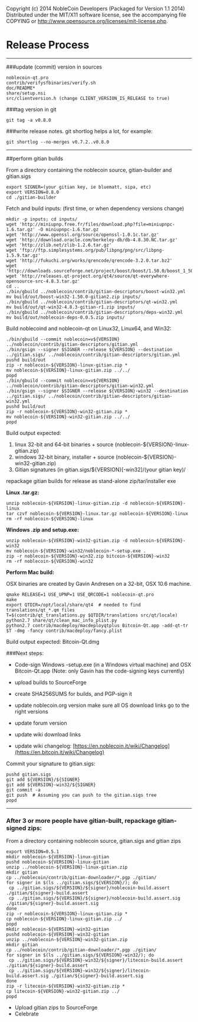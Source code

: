 Copyright (c) 2014 NobleCoin Developers (Packaged for Version 1.1 2014)
Distributed under the MIT/X11 software license, see the accompanying file COPYING or http://www.opensource.org/licenses/mit-license.php.

Release Process
====================

* * *

###update (commit) version in sources


	noblecoin-qt.pro
	contrib/verifysfbinaries/verify.sh
	doc/README*
	share/setup.nsi
	src/clientversion.h (change CLIENT_VERSION_IS_RELEASE to true)

###tag version in git

	git tag -a v0.8.0

###write release notes. git shortlog helps a lot, for example:

	git shortlog --no-merges v0.7.2..v0.8.0

* * *

##perform gitian builds

 From a directory containing the noblecoin source, gitian-builder and gitian.sigs
  
	export SIGNER=(your gitian key, ie bluematt, sipa, etc)
	export VERSION=0.8.0
	cd ./gitian-builder

 Fetch and build inputs: (first time, or when dependency versions change)

	mkdir -p inputs; cd inputs/
	wget 'http://miniupnp.free.fr/files/download.php?file=miniupnpc-1.6.tar.gz' -O miniupnpc-1.6.tar.gz
	wget 'http://www.openssl.org/source/openssl-1.0.1c.tar.gz'
	wget 'http://download.oracle.com/berkeley-db/db-4.8.30.NC.tar.gz'
	wget 'http://zlib.net/zlib-1.2.6.tar.gz'
	wget 'ftp://ftp.simplesystems.org/pub/libpng/png/src/libpng-1.5.9.tar.gz'
	wget 'http://fukuchi.org/works/qrencode/qrencode-3.2.0.tar.bz2'
	wget 'http://downloads.sourceforge.net/project/boost/boost/1.50.0/boost_1_50_0.tar.bz2'
	wget 'http://releases.qt-project.org/qt4/source/qt-everywhere-opensource-src-4.8.3.tar.gz'
	cd ..
	./bin/gbuild ../noblecoin/contrib/gitian-descriptors/boost-win32.yml
	mv build/out/boost-win32-1.50.0-gitian2.zip inputs/
	./bin/gbuild ../noblecoin/contrib/gitian-descriptors/qt-win32.yml
	mv build/out/qt-win32-4.8.3-gitian-r1.zip inputs/
	./bin/gbuild ../noblecoin/contrib/gitian-descriptors/deps-win32.yml
	mv build/out/noblecoin-deps-0.0.5.zip inputs/

 Build noblecoind and noblecoin-qt on Linux32, Linux64, and Win32:
  
	./bin/gbuild --commit noblecoin=v${VERSION} ../noblecoin/contrib/gitian-descriptors/gitian.yml
	./bin/gsign --signer $SIGNER --release ${VERSION} --destination ../gitian.sigs/ ../noblecoin/contrib/gitian-descriptors/gitian.yml
	pushd build/out
	zip -r noblecoin-${VERSION}-linux-gitian.zip *
	mv noblecoin-${VERSION}-linux-gitian.zip ../../
	popd
	./bin/gbuild --commit noblecoin=v${VERSION} ../noblecoin/contrib/gitian-descriptors/gitian-win32.yml
	./bin/gsign --signer $SIGNER --release ${VERSION}-win32 --destination ../gitian.sigs/ ../noblecoin/contrib/gitian-descriptors/gitian-win32.yml
	pushd build/out
	zip -r noblecoin-${VERSION}-win32-gitian.zip *
	mv noblecoin-${VERSION}-win32-gitian.zip ../../
	popd

  Build output expected:

  1. linux 32-bit and 64-bit binaries + source (noblecoin-${VERSION}-linux-gitian.zip)
  2. windows 32-bit binary, installer + source (noblecoin-${VERSION}-win32-gitian.zip)
  3. Gitian signatures (in gitian.sigs/${VERSION}[-win32]/(your gitian key)/

repackage gitian builds for release as stand-alone zip/tar/installer exe

**Linux .tar.gz:**

	unzip noblecoin-${VERSION}-linux-gitian.zip -d noblecoin-${VERSION}-linux
	tar czvf noblecoin-${VERSION}-linux.tar.gz noblecoin-${VERSION}-linux
	rm -rf noblecoin-${VERSION}-linux

**Windows .zip and setup.exe:**

	unzip noblecoin-${VERSION}-win32-gitian.zip -d noblecoin-${VERSION}-win32
	mv noblecoin-${VERSION}-win32/noblecoin-*-setup.exe .
	zip -r noblecoin-${VERSION}-win32.zip bitcoin-${VERSION}-win32
	rm -rf noblecoin-${VERSION}-win32

**Perform Mac build:**

  OSX binaries are created by Gavin Andresen on a 32-bit, OSX 10.6 machine.

	qmake RELEASE=1 USE_UPNP=1 USE_QRCODE=1 noblecoin-qt.pro
	make
	export QTDIR=/opt/local/share/qt4  # needed to find translations/qt_*.qm files
	T=$(contrib/qt_translations.py $QTDIR/translations src/qt/locale)
	python2.7 share/qt/clean_mac_info_plist.py
	python2.7 contrib/macdeploy/macdeployqtplus Bitcoin-Qt.app -add-qt-tr $T -dmg -fancy contrib/macdeploy/fancy.plist

 Build output expected: Bitcoin-Qt.dmg

###Next steps:

* Code-sign Windows -setup.exe (in a Windows virtual machine) and
  OSX Bitcoin-Qt.app (Note: only Gavin has the code-signing keys currently)

* upload builds to SourceForge

* create SHA256SUMS for builds, and PGP-sign it

* update noblecoin.org version
  make sure all OS download links go to the right versions

* update forum version

* update wiki download links

* update wiki changelog: [https://en.noblecoin.it/wiki/Changelog](https://en.bitcoin.it/wiki/Changelog)

Commit your signature to gitian.sigs:

	pushd gitian.sigs
	git add ${VERSION}/${SIGNER}
	git add ${VERSION}-win32/${SIGNER}
	git commit -a
	git push  # Assuming you can push to the gitian.sigs tree
	popd

-------------------------------------------------------------------------

### After 3 or more people have gitian-built, repackage gitian-signed zips:

From a directory containing noblecoin source, gitian.sigs and gitian zips

	export VERSION=0.5.1
	mkdir noblecoin-${VERSION}-linux-gitian
	pushd noblecoin-${VERSION}-linux-gitian
	unzip ../noblecoin-${VERSION}-linux-gitian.zip
	mkdir gitian
	cp ../noblecoin/contrib/gitian-downloader/*.pgp ./gitian/
	for signer in $(ls ../gitian.sigs/${VERSION}/); do
	 cp ../gitian.sigs/${VERSION}/${signer}/noblecoin-build.assert ./gitian/${signer}-build.assert
	 cp ../gitian.sigs/${VERSION}/${signer}/noblecoin-build.assert.sig ./gitian/${signer}-build.assert.sig
	done
	zip -r noblecoin-${VERSION}-linux-gitian.zip *
	cp noblecoin-${VERSION}-linux-gitian.zip ../
	popd
	mkdir noblecoin-${VERSION}-win32-gitian
	pushd noblecoin-${VERSION}-win32-gitian
	unzip ../noblecoin-${VERSION}-win32-gitian.zip
	mkdir gitian
	cp ../noblecoin/contrib/gitian-downloader/*.pgp ./gitian/
	for signer in $(ls ../gitian.sigs/${VERSION}-win32/); do
	 cp ../gitian.sigs/${VERSION}-win32/${signer}/litecoin-build.assert ./gitian/${signer}-build.assert
	 cp ../gitian.sigs/${VERSION}-win32/${signer}/litecoin-build.assert.sig ./gitian/${signer}-build.assert.sig
	done
	zip -r litecoin-${VERSION}-win32-gitian.zip *
	cp litecoin-${VERSION}-win32-gitian.zip ../
	popd

- Upload gitian zips to SourceForge
- Celebrate
